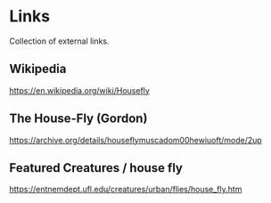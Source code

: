 # Links

Collection of external links.

## Wikipedia

https://en.wikipedia.org/wiki/Housefly

## The House-Fly (Gordon)

https://archive.org/details/houseflymuscadom00hewiuoft/mode/2up

## Featured Creatures / house fly

https://entnemdept.ufl.edu/creatures/urban/flies/house_fly.htm
